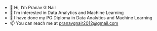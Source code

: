 - 👋 Hi, I’m Pranav G Nair
- 👀 I’m interested in Data Analytics and Machine Learning
- 🌱 I have done my PG Diploma in Data Analytics and Machine Learning
- 📫 You can reach me at pranavgnair2012@gmail.com

<!---
pranavgnair/pranavgnair is a ✨ special ✨ repository because its `README.md` (this file) appears on your GitHub profile.
You can click the Preview link to take a look at your changes.
--->
